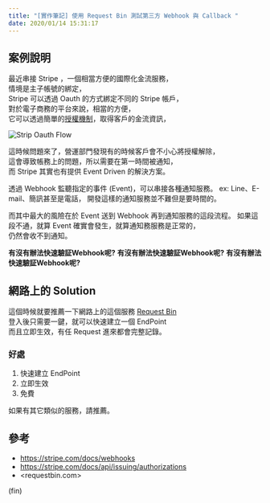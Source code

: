 ```yaml
---
title: "[實作筆記] 使用 Request Bin 測試第三方 Webhook 與 Callback "
date: 2020/01/14 15:31:17
---
```


## 案例說明

最近串接 Stripe ，一個相當方便的國際化金流服務，  
情境是主子帳號的綁定，  
Stripe 可以透過 Oauth 的方式綁定不同的 Stripe 帳戶，  
對於電子商務的平台來說，相當的方便，  
它可以透過簡單的[授權機制](https://stripe.com/docs/connect/standard-accounts#revoked-access)，取得客戶的金流資訊，  

![Strip Oauth Flow](/images/2020/1/requestbin_01.jpg)

這時候問題來了，營運部門發現有的時候客戶會不小心將授權解除，  
這會導致帳務上的問題，所以需要在第一時間被通知，  
而 Stripe 其實也有提供 Event Driven 的解決方案。

透過 Webhook 監聽指定的事件 (Event)，可以串接各種通知服務。
ex: Line、E-mail、簡訊甚至是電話，
開發這樣的通知服務並不難但是要時間的。

而其中最大的風險在於 Event 送到 Webhook 再到通知服務的這段流程。
如果這段不通，就算 Event 確實會發生，就算通知務服務是正常的，  
仍然會收不到通知。

**有沒有辦法快速驗証Webhook呢?**
**有沒有辦法快速驗証Webhook呢?**
**有沒有辦法快速驗証Webhook呢?**

## 網路上的 Solution

這個時候就要推薦一下網路上的這個服務 [Request Bin](https://requestbin.com/)  
登入後只需要一鍵，就可以快速建立一個 EndPoint  
而且立即生效，有任 Request 進來都會完整記錄。

### 好處

1. 快速建立 EndPoint
2. 立即生效
3. 免費

如果有其它類似的服務，請推薦。

## 參考

- <https://stripe.com/docs/webhooks>
- <https://stripe.com/docs/api/issuing/authorizations>
- <requestbin.com>

(fin)
